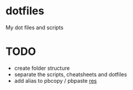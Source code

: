 # dotfiles
My dot files and scripts

# TODO
 - create folder structure
 - separate the scripts, cheatsheets and dotfiles
 - add alias to pbcopy / pbpaste [res]( https://coderwall.com/p/kdoqkq/pbcopy-and-pbpaste-on-linux )
